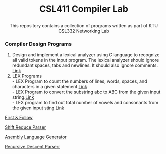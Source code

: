 
<h1 align="center">

CSL411 Compiler Lab

</h1>

  
  

<div align="center">

This repository contains a collection of programs written as part of KTU CSL332 Networking Lab

</div>

  
  

### Compiler Design Programs

 1. Design and implement a lexical analyzer using C language to recognize all valid tokens in the input program. The lexical analyzer should ignore redundant spaces, tabs and newlines. It should also ignore comments.
[Link](/Lexical-Analayzer)
 2. LEX Programs <br>
		 - LEX Program to count the numbers of lines, words, spaces, and characters in a given statement [Link](/LEX-Count) <br>
		 - LEX Program to convert the substring abc to ABC from the given input string.[Link](/LEX-Substring)<br>
		 - LEX program to find out total number of vowels and consonants from the given input sting.[Link](/LEX-Vowels)<br>
 


[First & Follow](/First-Follow/)

[Shift Reduce Parser](/Shift-Reduce-Parser/)

[Asembly Language Generator](/Assembly_Language_Generator/)

[Recursive Descent Parserr](/Recursive_Descent_Parser/)


